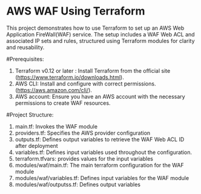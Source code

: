 # AWS WAF Using Terraform

This project demonstrates how to use Terraform to set up an AWS Web Application FireWall(WAF) service. The setup includes a WAF Web ACL and associated IP sets and rules, structured using Terraform modules for clarity and reusability.

#Prerequisites:
1) Terraform v0.12 or later : Install Terraform from the official site (https://www.terraform.io/downloads.html).
2) AWS CLI: Install and configure with correct permissions. (https://aws.amazon.com/cli/).
3) AWS account: Ensure you have an AWS account with the necessary permissions to create WAF resources.

#Project Structure:
1) main.tf: Invokes the WAF module
2) providers.tf: Specifies the AWS provider configuration
3) outputs.tf: Defines output variables to retrieve the WAF Web ACL ID after deployment
4) variables.tf: Defines input variables used throughout the configuration.
5) terraform.tfvars: provides values for the input variables
6) modules/waf/main.tf: The main terraform configuration for the WAF module
7) modules/waf/variables.tf: Defines input variables for the WAF module
8) modules/waf/outputss.tf: Defines output variables

